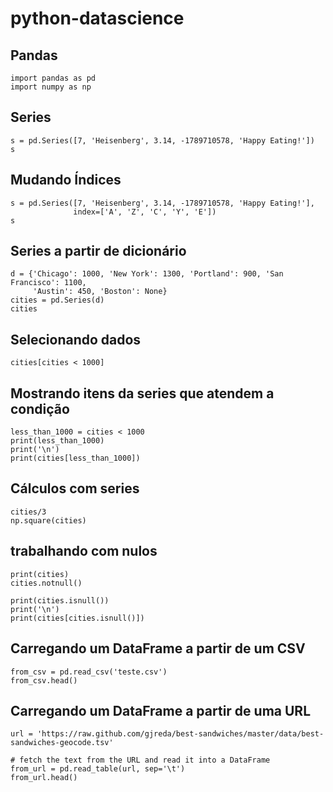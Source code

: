 # python-datascience

## Pandas

```
import pandas as pd
import numpy as np
```

## Series
```
s = pd.Series([7, 'Heisenberg', 3.14, -1789710578, 'Happy Eating!'])
s
```

## Mudando Índices
```
s = pd.Series([7, 'Heisenberg', 3.14, -1789710578, 'Happy Eating!'],
              index=['A', 'Z', 'C', 'Y', 'E'])
s
```

## Series a partir de dicionário
```
d = {'Chicago': 1000, 'New York': 1300, 'Portland': 900, 'San Francisco': 1100,
     'Austin': 450, 'Boston': None}
cities = pd.Series(d)
cities
```

## Selecionando dados
```
cities[cities < 1000]
```

## Mostrando itens da series que atendem a condição
```
less_than_1000 = cities < 1000
print(less_than_1000)
print('\n')
print(cities[less_than_1000])
```

## Cálculos com series
```
cities/3
np.square(cities)
```

## trabalhando com nulos
```
print(cities)
cities.notnull()

print(cities.isnull())
print('\n')
print(cities[cities.isnull()])
```

## Carregando um DataFrame a partir de um CSV
```
from_csv = pd.read_csv('teste.csv')
from_csv.head()
```

## Carregando um DataFrame a partir de uma URL
```
url = 'https://raw.github.com/gjreda/best-sandwiches/master/data/best-sandwiches-geocode.tsv'

# fetch the text from the URL and read it into a DataFrame
from_url = pd.read_table(url, sep='\t')
from_url.head()
```
